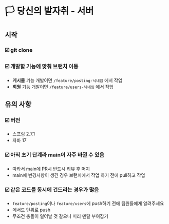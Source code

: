 #   🏳️‍ ️당신의 발자취 - 서버

## 시작

### ☑️ git clone

### ☑️ 개발할 기능에 맞춰 브랜치 이동

- **게시물** 기능 개발이면 `/feature/posting-닉네임` 에서 작업
- **회원** 기능 개발이면 `/feature/users-닉네임` 에서 작업

## 유의 사항

### ☑️ 버전
- 스프링 2.7.1
- 자바 17

### ☑️ 아직 초기 단계라 main이 자주 바뀔 수  있음
- 따라서 main에 PR시 반드시 리뷰 후 머지
- main에 변경사항이 생긴 경우 브랜치에서 작업 하기 전에 pull하고 작업

### ☑️ 같은 코드를 동시에 건드리는 경우가 많음
- `feature/posting`이나 `feature/users`에 push하기 전에 팀원들에게 알려주세요
- 메서드 단위로 push
- 무조건 충돌이 일어날 것 같으니 미리 멘탈 부여잡기